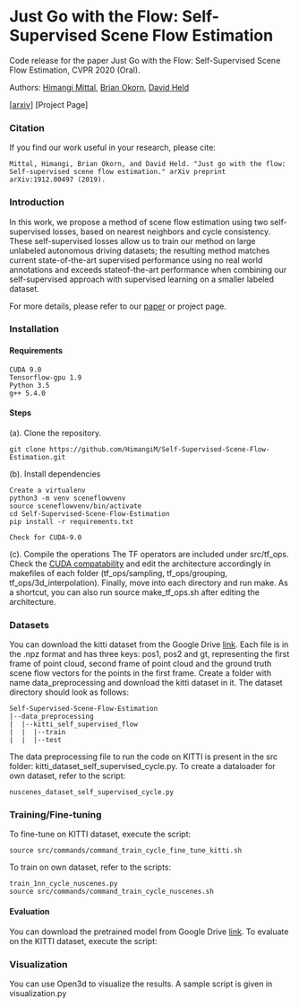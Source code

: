# Just Go with the Flow: Self-Supervised Scene Flow Estimation

Code release for the paper Just Go with the Flow: Self-Supervised Scene Flow Estimation, CVPR 2020 (Oral).

Authors: [Himangi Mittal](https://github.com/HimangiM), [Brian Okorn](https://github.com/bokorn), [David Held](https://github.com/davheld)

[[arxiv](https://arxiv.org/pdf/1912.00497.pdf)] [Project Page]

### Citation
If you find our work useful in your research, please cite:
```
Mittal, Himangi, Brian Okorn, and David Held. "Just go with the flow: Self-supervised scene flow estimation." arXiv preprint arXiv:1912.00497 (2019).
```

### Introduction
In this work, we propose a method of scene flow estimation using two self-supervised losses, based on nearest neighbors and cycle consistency. These self-supervised losses allow us to train our method on large unlabeled autonomous driving datasets; the resulting method matches current state-of-the-art supervised performance using no real world annotations and exceeds stateof-the-art performance when combining our self-supervised approach with supervised learning on a smaller labeled dataset.

For more details, please refer to our [paper](https://arxiv.org/pdf/1912.00497.pdf) or project page.

### Installation 
#### Requirements
   ```
   CUDA 9.0  
   Tensorflow-gpu 1.9
   Python 3.5
   g++ 5.4.0
   ```
#### Steps
  (a). Clone the repository.
  ```
  git clone https://github.com/HimangiM/Self-Supervised-Scene-Flow-Estimation.git
  ```
  (b). Install dependencies
  ```
  Create a virtualenv
  python3 -m venv sceneflowvenv
  source sceneflowvenv/bin/activate
  cd Self-Supervised-Scene-Flow-Estimation
  pip install -r requirements.txt
  ```
  ```
  Check for CUDA-9.0
  ```
  (c). Compile the operations
  The TF operators are included under src/tf_ops. Check the [CUDA compatability](https://en.wikipedia.org/wiki/CUDA#GPUs_supported) and edit the architecture accordingly in makefiles of each folder (tf_ops/sampling, tf_ops/grouping, tf_ops/3d_interpolation). Finally, move into each directory and run make. As a shortcut, you can also run source make_tf_ops.sh after editing the architecture.
    
### Datasets
   You can download the kitti dataset from the Google Drive [link](https://drive.google.com/drive/u/1/folders/1WNqrfUBR-EdN2ns_0D3FIdJBAPmFkaOo). Each file is in the .npz format and has three keys: pos1, pos2 and gt, representing the first frame of point cloud, second frame of point cloud and the ground truth scene flow vectors for the points in the first frame. Create a folder with name data_preprocessing and download the kitti dataset in it. The dataset directory should look as follows:
   ```
   Self-Supervised-Scene-Flow-Estimation
   |--data_preprocessing
   |  |--kitti_self_supervised_flow
   |  |  |--train
   |  |  |--test
   ```
   The data preprocessing file to run the code on KITTI is present in the src folder: kitti_dataset_self_supervised_cycle.py. 
   To create a dataloader for own dataset, refer to the script:
   ```
   nuscenes_dataset_self_supervised_cycle.py
   ```
   
### Training/Fine-tuning
   To fine-tune on KITTI dataset, execute the script:
   ```
   source src/commands/command_train_cycle_fine_tune_kitti.sh
   ```
   To train on own dataset, refer to the scripts:
   ```
   train_1nn_cycle_nuscenes.py
   source src/commands/command_train_cycle_nuscenes.sh
   ```
#### Evaluation
   You can download the pretrained model from Google Drive [link](https://drive.google.com/drive/folders/1ldakyGw4QxfhAQeykyoJG2iv8yNuAy5_?usp=sharing). To evaluate on the KITTI dataset, execute the script:
   
### Visualization
You can use Open3d to visualize the results. A sample script is given in visualization.py
   
   
    

